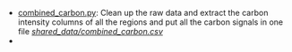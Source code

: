 * [combined_carbon.py](combined_carbon.py): Clean up the raw data and extract the carbon intensity columns of all the regions and put all the carbon signals in one file *[shared_data/combined_carbon.csv](../shared_data/combined_carbon.csv)*
* 
